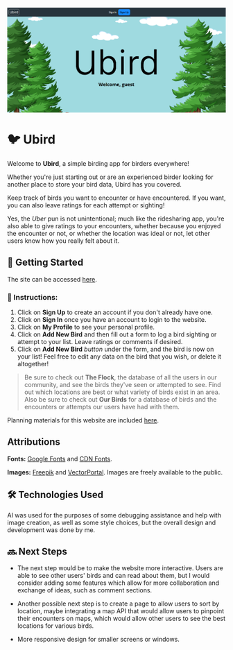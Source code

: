 ![Home Screen](/public/images/ubird-home-screen.png)
# 🐦 Ubird

Welcome to **Ubird**, a simple birding app for birders everywhere!

Whether you're just starting out or are an experienced birder looking for another place to store your bird data, Ubird has you covered.

Keep track of birds you want to encounter or have encountered. If you want, you can also leave ratings for each attempt or sighting!

Yes, the *Uber* pun is not unintentional; much like the ridesharing app, you're also able to give ratings to your encounters, whether because you enjoyed the encounter or not, or whether the location was ideal or not, let other users know how you really felt about it.

## 🚀 Getting Started

The site can be accessed [here](https://birding-app-09a085f60a2e.herokuapp.com/).

### 📝 Instructions:

1. Click on **Sign Up** to create an account if you don't already have one. 
2. Click on **Sign In** once you have an account to login to the website.
3. Click on **My Profile** to see your personal profile.
4. Click on **Add New Bird** and then fill out a form to log a bird sighting or attempt to your list. Leave ratings or comments if desired.
5. Click on **Add New Bird** *button* under the form, and the bird is now on your list! Feel free to edit any data on the bird that you wish, or delete it altogether!

> Be sure to check out **The Flock**, the database of all the users in our community, and see the birds they've seen or attempted to see. Find out which locations are best or what variety of birds exist in an area. Also be sure to check out **Our Birds** for a database of birds and the encounters or attempts our users have had with them.

Planning materials for this website are included [here](https://trello.com/b/LInc6nGD/lame-bird-pun-title).

## Attributions

**Fonts:** [Google Fonts](https://fonts.google.com/) and [CDN Fonts](https://www.cdnfonts.com/).

**Images:** [Freepik](https://www.freepik.com/) and [VectorPortal](https://vectorportal.com/). Images are freely available to the public.

## 🛠️ Technologies Used

AI was used for the purposes of some debugging assistance and help with image creation, as well as some style choices, but the overall design and development was done by me.

## 🔜 Next Steps

* The next step would be to make the website more interactive. Users are able to see other users' birds and can read about them, but I would consider adding some features which allow for more collaboration and exchange of ideas, such as comment sections.

* Another possible next step is to create a page to allow users to sort by location, maybe integrating a map API that would allow users to pinpoint their encounters on maps, which would allow other users to see the best locations for various birds.

* More responsive design for smaller screens or windows.